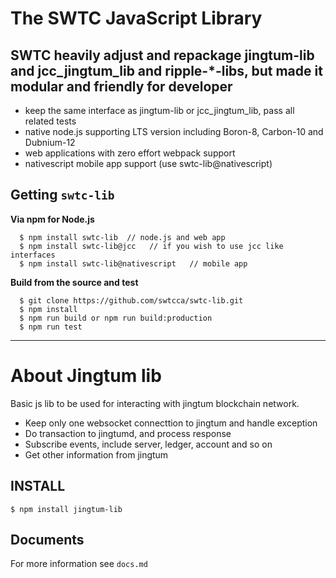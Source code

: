 
# The SWTC JavaScript Library

## SWTC heavily adjust and repackage jingtum-lib and jcc_jingtum_lib and ripple-*-libs, but made it modular and **friendly** for developer
-  keep the same interface as jingtum-lib or jcc_jingtum_lib, pass all related tests
-  native node.js supporting LTS version including Boron-8, Carbon-10 and Dubnium-12
-  web applications with zero effort webpack support
-  nativescript mobile app support (use swtc-lib@nativescript)

## Getting `swtc-lib`

**Via npm for Node.js**

```
  $ npm install swtc-lib  // node.js and web app
  $ npm install swtc-lib@jcc   // if you wish to use jcc like interfaces
  $ npm install swtc-lib@nativescript   // mobile app
```

**Build from the source and test**

```
  $ git clone https://github.com/swtcca/swtc-lib.git
  $ npm install
  $ npm run build or npm run build:production
  $ npm run test
```

---------------------------------------------

# About Jingtum lib

Basic js lib to be used for interacting with jingtum blockchain network.
- Keep only one websocket connecttion to jingtum and handle exception
- Do transaction to jingtumd, and process response
- Subscribe events, include server, ledger, account and so on
- Get other information from jingtum

## INSTALL
```
$ npm install jingtum-lib
```

## Documents

For more information see `docs.md`
